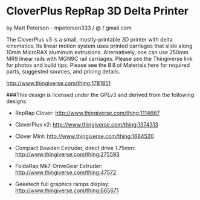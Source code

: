 # CloverPlus RepRap 3D Delta Printer
by Matt Peterson - mpeterson333 / @ / gmail.com

The CloverPlus v3 is a small, mostly-printable 3D printer with delta kinematics. Its linear motion system uses printed carriages that slide along 10mm MicroRAX aluminum extrusions.  Alternatively, one can use 250mm MR9 linear rails with MGN9C rail carriages.  Please see the Thingiverse link for photos and build tips.  Please see the Bill of Materials here for required parts, suggested sources, and pricing details.

http://www.thingiverse.com/thing:1781851

###This design is licensed under the GPLv3 and derived from the following designs:

* RepRap Clover: http://www.thingiverse.com/thing:1114667

* CloverPlus v2: http://www.thingiverse.com/thing:1374313

* Clover Mint: http://www.thingiverse.com/thing:1664520

* Compact Bowden Extruder, direct drive 1.75mm: http://www.thingiverse.com/thing:275593

* FoldaRap Mk7-DriveGear Extruder: http://www.thingiverse.com/thing:47572

* Geeetech full graphics ramps display: http://www.thingiverse.com/thing:665671

